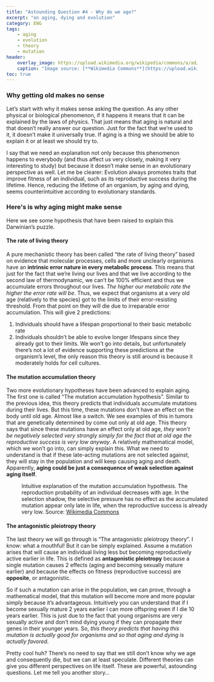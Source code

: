 ```yaml
---
title: "Astounding Question #4 - Why do we age?"
excerpt: "on aging, dying and evolution"
category: ENG
tags:
    - aging
    - evolution
    - theory
    - mutation
header:
    overlay_image: https://upload.wikimedia.org/wikipedia/commons/a/ad/Old_man%2C_Bihar%2C_India%2C_04-2012.jpg
    caption: "Image source: [**Wikimedia Commons**](https://upload.wikimedia.org/wikipedia/commons/a/ad/Old_man%2C_Bihar%2C_India%2C_04-2012.jpg)"
toc: true
---
```

### Why getting old makes no sense
Let’s start with why it makes sense asking the question. As any other physical or biological phenomenon, if it happens it means that it can be explained by the laws of physics. That just means that aging is natural and that doesn’t really answer our question. Just for the fact that we’re used to it, it doesn’t make it universally true. If aging is a thing we should be able to explain it or at least we should try to.

I say that we need an explanation not only because this phenomenon happens to everybody (and thus affect us very closely, making it very interesting to study) but because it doesn’t make sense in an evolutionary perspective as well. Let me be clearer: Evolution always promotes traits that improve fitness of an individual, such as its reproductive success during the lifetime. Hence, reducing the lifetime of an organism, by aging and dying, seems counterintuitive according to evolutionary standards.

### Here's is why aging might make sense
Here we see some hypothesis that have been raised to explain this Darwinian’s puzzle.
#### The rate of living theory
A pure mechanistic theory has been called “the rate of living theory” based on evidence that molecular processes, cells and more unclearly organisms have an **intrinsic error nature in every metabolic process**. This means that just for the fact that we’re living our lives and that we live according to the second law of thermodynamic, we can’t be 100% efficient and thus we accumulate errors throughout our lives. _The higher our metabolic rate the higher the error rate will be_. Thus, we expect that organisms at a very old age (relatively to the species) got to the limits of their error-resisting threshold. From that point on they will die due to irreparable error accumulation. This will give 2 predictions: 
1. Individuals should have a lifespan proportional to their basic metabolic rate
2. Individuals shouldn’t be able to evolve longer lifespans since they already got to their limits. 
We won’t go into details, but unfortunately there’s not a lot of evidence supporting these predictions at the organism’s level, the only reason this theory is still around is because it moderately holds for cell cultures.

#### The mutation accumulation theory
Two more evolutionary hypotheses have been advanced to explain aging. The first one is called “The mutation accumulation hypothesis”. Similar to the previous idea, this theory predicts that individuals accumulate mutations during their lives. But this time, these mutations don’t have an effect on the body until old age. Almost like a switch. We see examples of this in tumors that are genetically determined by come out only at old age. This theory says that since these mutations have an effect only at old age, _they won’t be negatively selected very strongly simply for the fact that at old age the reproductive success is very low anyway_. A relatively mathematical model, which we won’t go into, can simply explain this. What we need to understand is that if these late-acting mutations are not selected against, they will stay in the population and will keep causing aging and death. Apparently, **aging could be just a consequence of weak selection against aging itself**.

<figure style="width: 500px" class="align-center">
        <img src="https://upload.wikimedia.org/wikipedia/commons/thumb/6/6e/Selection_shadow.svg/440px-Selection_shadow.svg.png" alt="">
        <figcaption>Intuitive explanation of the mutation accumulation hypothesis. The reproduction probability of an individual decreases with age. In the selection shadow, the selective pressure has no effect as the accumulated mutation appear only late in life, when the reproductive success is already very low. Source: <a href="https://upload.wikimedia.org/wikipedia/commons/thumb/6/6e/Selection_shadow.svg/440px-Selection_shadow.svg.png">Wikimedia Commons</a></figcaption>
</figure> 

#### The antagonistic pleiotropy theory
The last theory we will go through is “The antagonistic pleiotropy theory”. I know: what a mouthful! But it can be simply explained. Assume a mutation arises that will cause an individual living less but becoming reproductively active earlier in life. This is defined as **antagonistic pleiotropy** because a single mutation causes 2 effects (aging and becoming sexually mature earlier) and because the effects on fitness (reproductive success) are **opposite**, or antagonistic.

So if such a mutation can arise in the population, we can prove, through a mathematical model, that this mutation will become more and more popular simply because it’s advantageous. Intuitively you can understand that if I become sexually mature 2 years earlier I can more offspring even if I die 10 years earlier. This is just due to the fact that young organisms are very sexually active and don’t mind dying young if they can propagate their genes in their younger years. So, _this theory predicts that having this mutation is actually good for organisms and so that aging and dying is actually favored_.

Pretty cool huh? There’s no need to say that we still don’t know why we age and consequently die, but we can at least speculate. Different theories can give you different perspectives on life itself. These are powerful, astounding questions. Let me tell you another story…